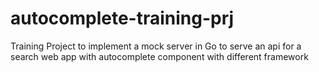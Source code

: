 # autocomplete-training-prj

Training Project to implement a mock server in Go to serve an api for a search web app with autocomplete component with different framework

